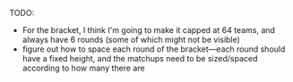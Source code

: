 TODO:
- For the bracket, I think I'm going to make it capped at 64 teams, and always have 6 rounds (some of which might not be visible)
- figure out how to space each round of the bracket—each round should have a fixed height, and the matchups need to be sized/spaced according to how many there are